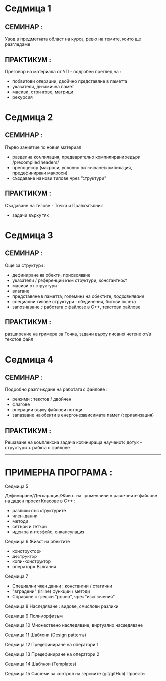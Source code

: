 # Седмица 1

## СЕМИНАР : 

Увод в предметната област на курса, 
ревю на темите, които ще разгледаме

## ПРАКТИКУМ :

Преговор на материала от УП - 
подробен преглед на : 
  - побвитови операции, двойчно представяне в паметта
  - указатели, динамична памет
  - масиви, стрингове, матрици
  - рекурсия

# Седмица 2

## СЕМИНАР : 

Първо заниятие по новия материал :
- разделна компилация, предварително компилирани хедъри /precompiled headers/
- препоцесор (макроси, условно включване/компилация, предефинирани макроси)
- създаване на нови типове чрез "структури"

## ПРАКТИКУМ :

Създаване на типове - Точка и Правоъгълник
- задачи върху тях

# Седмица 3

## СЕМИНАР : 

Още за структури :
- дефиниране на обекти, присвояване
- указатели / референции към структури, константност
- масиви от структури
- влагане
- представяне в паметта, големина на обектите, *подравняване*
- специални типове структури : обединения, битови полета
- запознаване с работата с файлове в C++, текстови файлове


## ПРАКТИКУМ :

разширение на примера за Точка,
задачи върху писане/ четене от/в текстов файл

# Седмица 4

## СЕМИНАР : 

Подробно разглеждане на работата с файлове :
- режими : текстов / двойчен
- флагове
- операции върху файлови потоци
- запазване на обекти в енергонезависимата памет (сериализация)

## ПРАКТИКУМ :

Решаване на комплексна задача кобинираща наученото дотук - 
структури + работа с файлове

----------------------------------------------------------------------------
# ПРИМЕРНА ПРОГРАМА : 
 Седмица 5
 
Дефиниране/Декларация/Живот на променливи в различните файлове на даден проект
Класове в C++ :
- разлики със структурите
- член-данни
- методи
- сетъри и гетъри
- идеи за интерфейс, енкапсулация

 Седмица 6
Живот на обектите
- конструктори
- деструктор
- копи-конструктор
- оператор=
Валгания

 Седмица 7
 - Специални член данни : константни / статични
 - "вградени" (inline) функции / методи
 - Справяне с грешки "ръчно", чрез "изключения"
 
 Седмица 8
 Наследяване : видове, смислови разлики

 Седмица 9 
 Полиморфизъм
 
 Седмица 10
 Множествено наследяване, виртуално наследяване
 
 Седмица 11
 Шаблони (Design patterns)
 
 Седмица 12
 Предефиниране на оператори 1
 
 Седмица 13
 Предефиниране на оператори 2
 
 Седмица 14
 Шаблнои (Templates)
 
 Седмица 15
 Системи за контрол на версиите (git/gitHub)
 Проекти
 
 
 
 
 


